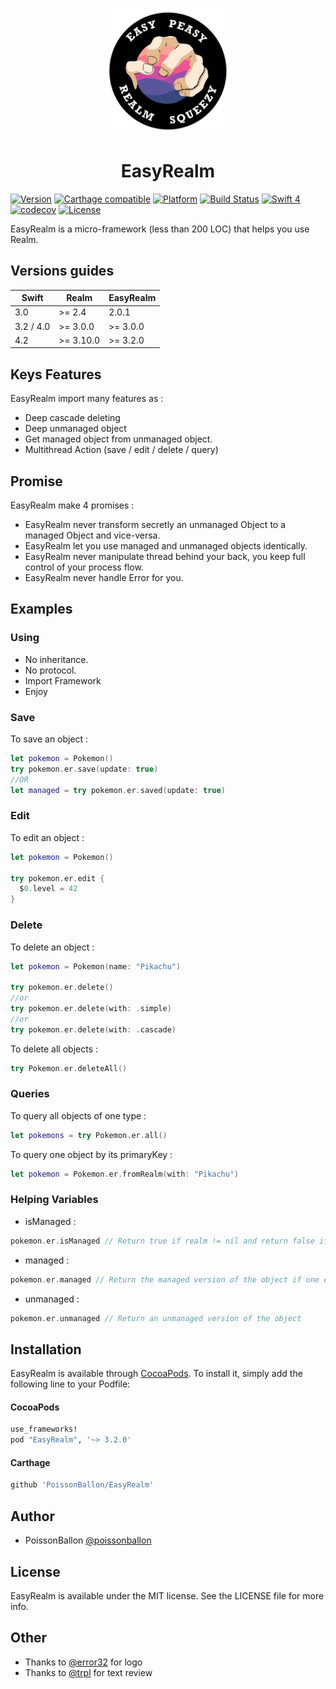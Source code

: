 <h3 align="center">
    <img src="Ressources/easy_realm_logo.png" width="200" />
</h3>
<h1 align="center">
  EasyRealm
</h1>


[![Version](https://img.shields.io/cocoapods/v/EasyRealm.svg?style=flat)](http://cocoapods.org/pods/EasyRealm)
[![Carthage compatible](https://img.shields.io/badge/Carthage-compatible-4BC51D.svg?style=flat)](https://github.com/Carthage/Carthage)
[![Platform](https://img.shields.io/cocoapods/p/EasyRealm.svg?style=flat)](http://cocoapods.org/pods/EasyRealm)
[![Build Status](https://travis-ci.org/PoissonBallon/EasyRealm.svg?branch=master)](https://travis-ci.org/PoissonBallon/EasyRealm)
[![Swift 4](https://img.shields.io/badge/Language-Swift%203-orange.svg)](https://developer.apple.com/swift/)
[![codecov](https://codecov.io/gh/PoissonBallon/EasyRealm/branch/master/graph/badge.svg)](https://codecov.io/gh/PoissonBallon/EasyRealm)
[![License](https://img.shields.io/cocoapods/l/EasyRealm.svg?style=flat)](http://cocoapods.org/pods/EasyRealm)

EasyRealm is a micro-framework (less than 200 LOC) that helps you use Realm.

## Versions guides

| Swift     | Realm     | EasyRealm |
|-----------|-----------|-----------|
| 3.0       | >= 2.4    | 2.0.1     |
| 3.2 / 4.0 | >= 3.0.0  | >= 3.0.0  |
| 4.2       | >= 3.10.0 | >= 3.2.0  |

## Keys Features

EasyRealm import many features as :

* Deep cascade deleting
* Deep unmanaged object
* Get managed object from unmanaged object.
* Multithread Action (save / edit / delete / query)

## Promise

EasyRealm make 4 promises :

* EasyRealm never transform secretly an unmanaged Object to a managed Object and vice-versa.
* EasyRealm let you use managed and unmanaged objects identically.
* EasyRealm never manipulate thread behind your back, you keep full control of your process flow.
* EasyRealm never handle Error for you.

## Examples

### Using

* No inheritance.
* No protocol.
* Import Framework
* Enjoy

### Save

To save an object :

```swift
let pokemon = Pokemon()
try pokemon.er.save(update: true)
//OR
let managed = try pokemon.er.saved(update: true)
```

### Edit

To edit an object :

```swift
let pokemon = Pokemon()

try pokemon.er.edit {
  $0.level = 42
}
```


### Delete

To delete an object :

```swift
let pokemon = Pokemon(name: "Pikachu")

try pokemon.er.delete()
//or
try pokemon.er.delete(with: .simple)
//or
try pokemon.er.delete(with: .cascade)

```

To delete all objects :
```swift
try Pokemon.er.deleteAll()
```

### Queries

To query all objects of one type :
```swift
let pokemons = try Pokemon.er.all()
```

To query one object by its primaryKey :
```swift
let pokemon = Pokemon.er.fromRealm(with: "Pikachu")
```

### Helping Variables

* isManaged :
```swift
pokemon.er.isManaged // Return true if realm != nil and return false if realm == nil
```

* managed :
```swift
pokemon.er.managed // Return the managed version of the object if one exist in Realm Database
```

* unmanaged :
```swift
pokemon.er.unmanaged // Return an unmanaged version of the object
```


## Installation

EasyRealm is available through [CocoaPods](http://cocoapods.org). To install
it, simply add the following line to your Podfile:

#### CocoaPods
```ruby
use_frameworks!
pod "EasyRealm", '~> 3.2.0'
```

#### Carthage
```ruby
github 'PoissonBallon/EasyRealm'
```

## Author

* PoissonBallon [@poissonballon](https://twitter.com/poissonballon)

## License

EasyRealm is available under the MIT license. See the LICENSE file for more info.

## Other

* Thanks to [@error32](http://savinien.net/) for logo
* Thanks to [@trpl](https://github.com/trpl) for text review
